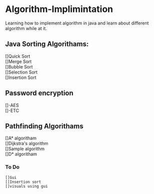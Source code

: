 # Algorithm-Implimintation
Learning how to implement algorithm in java and learn about different algorithm while at it.
## Java Sorting Algorithams:
[]Quick Sort  
[]Merge Sort  
[]Bubble Sort  
[]Selection Sort  
[]Insertion Sort  

## Password encryption
[]-AES  
[]-ETC  

## Pathfinding Algorithams

[]A* algoritham  
[]Dijkstra's algorithm  
[]Sample algorithm  
[]D* algoritham  
### To Do 
    []Gui
    []Insertion sort
    []visuals using gui 
    